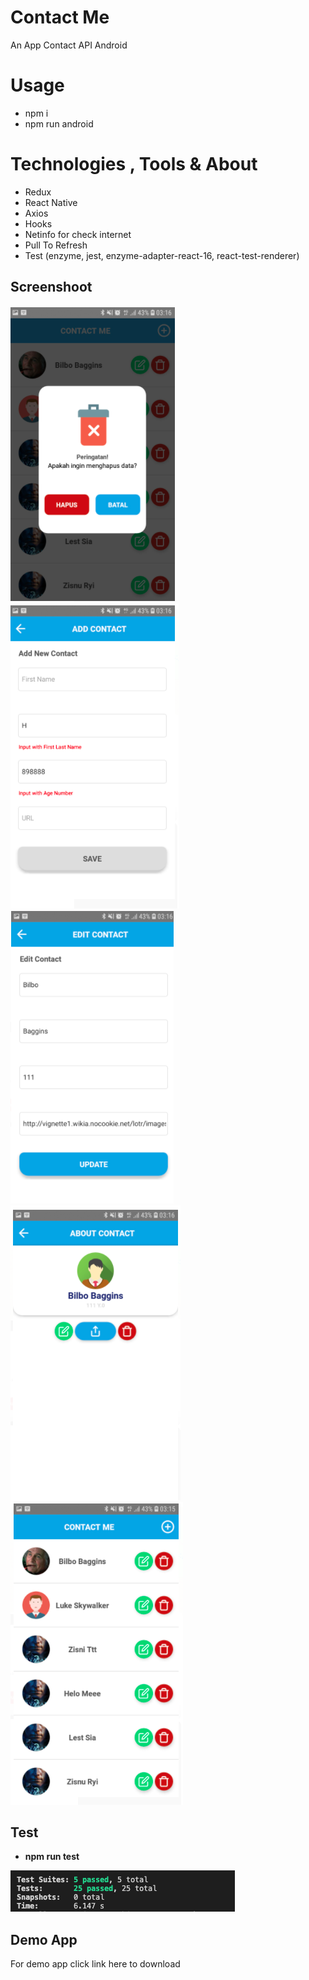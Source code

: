 # Contact Me

An App Contact API Android


# Usage
- npm i
- npm run android



# Technologies , Tools & About

- Redux
- React Native
- Axios
- Hooks
- Netinfo for check internet
- Pull To Refresh
- Test (enzyme, jest, enzyme-adapter-react-16, react-test-renderer)

## Screenshoot

![1](https://raw.githubusercontent.com/zidniryi/contactMe/main/images/1.png)
![2](https://raw.githubusercontent.com/zidniryi/contactMe/main/images/2.png)
![3](https://raw.githubusercontent.com/zidniryi/contactMe/main/images/3.png)
![4](https://raw.githubusercontent.com/zidniryi/contactMe/main/images/4.png)
![5](https://raw.githubusercontent.com/zidniryi/contactMe/main/images/5.png)


## Test

- **npm run test**

![6](https://raw.githubusercontent.com/zidniryi/contactMe/main/images/6.png)

## Demo App

For demo app click link here to download





